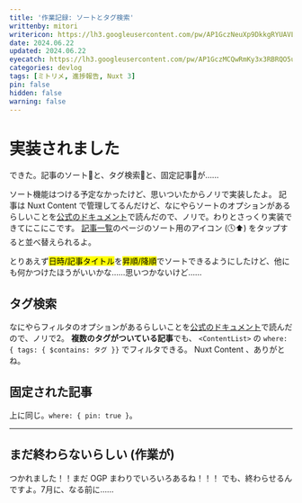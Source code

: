 ```yaml
---
title: '作業記録: ソートとタグ検索'
writtenby: mitori
writericon: https://lh3.googleusercontent.com/pw/AP1GczNeuXp9DkkgRYUAVLpBQ5p86tIPlGBZTqeGdFkd3TSFo4Gwm81qaa3j9p0-XMVMilkKqxEIsrSRBdazwscW7i7zDWcS5kCj-5xbaKFdRQ_v19RQIuB9ZH7QTuGx2LeQWjpEvgI_4lCcjNrOor53aDO4=w400-h400-s-no
date: 2024.06.22
updated: 2024.06.22
eyecatch: https://lh3.googleusercontent.com/pw/AP1GczMCQwRmKy3x3RBRQO5uSVf0a_zDvbYjgECO3qj4YhZZhX8iWEX6n5AmYeT0uR7x8Ktyyu3lEB_9dfH1aL2S4FtDAftWjG9h4RfqPGBzOF98VWSV64At-efk2VlCjBrHCSyp5Idrx34yT2QepVUrWZEu=w1600-h838-s-no
categories: devlog
tags: [ミトリメ, 進捗報告, Nuxt 3]
pin: false
hidden: false
warning: false
---
```


# 実装されました
できた。記事のソート🔄と、タグ検索🔎と、固定記事📌が……

ソート機能はつける予定なかったけど、思いついたからノリで実装したよ。
記事は Nuxt Content で管理してるんだけど、なにやらソートのオプションがあるらしいことを[公式のドキュメント](https://content.nuxt.com/composables/query-content)で読んだので、ノリで。わりとさっくり実装できてにこにこです。
[記事一覧](/)のページのソート用のアイコン (🕓⬆️) をタップすると並べ替えられるよ。

とりあえず<mark>日時/記事タイトル</mark>を<mark>昇順/降順</mark>でソートできるようにしたけど、他にも何かつけたほうがいいかな……思いつかないけど……

## タグ検索
なにやらフィルタのオプションがあるらしいことを[公式のドキュメント](https://content.nuxt.com/composables/query-content)で読んだので、ノリで2。
**複数のタグがついている記事**でも、 `<ContentList>` の `where: { tags: { $contains: タグ }}` でフィルタできる。
Nuxt Content 、ありがとね。

## 固定された記事
上に同じ。`where: { pin: true }`。

---

## まだ終わらないらしい (作業が)
つかれました！！まだ OGP まわりでいろいろあるね！！！
でも、終わらせるんですよ。7月に、なる前に……
